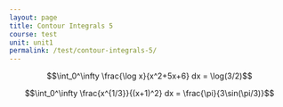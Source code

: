 ```yaml
---
layout: page
title: Contour Integrals 5
course: test
unit: unit1
permalink: /test/contour-integrals-5/
---
```



$$\int_0^\infty \frac{\log x}{x^2+5x+6} dx = \log(3/2)$$

$$\int_0^\infty \frac{x^{1/3}}{(x+1)^2} dx = \frac{\pi}{3\sin(\pi/3)}$$

